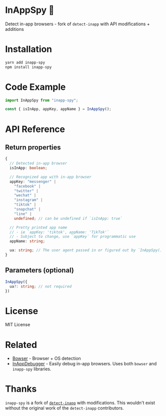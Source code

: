 # InAppSpy 🔎

Detect in-app browsers - fork of `detect-inapp` with API modifications + additions

# Installation

```sh
yarn add inapp-spy
npm install inapp-spy
```

# Code Example

```js
import InAppSpy from "inapp-spy";

const { isInApp, appKey, appName } = InAppSpy();
```

# API Reference

## Return properties

```ts
{
  // Detected in-app browser
  isInApp: boolean;

  // Recognized app with in-app browser
  appKey: "messenger" |
    "facebook" |
    "twitter" |
    "wechat" |
    "instagram" |
    "tiktok" |
    "snapchat" |
    "line" |
    undefined; // can be undefined if `isInApp: true`

  // Pretty printed app name
  // - ie `appKey: 'tiktok', appName: 'TikTok'`
  // - Subject to change, use `appKey` for programmatic use
  appName: string;

  ua: string; // The user agent passed in or figured out by `InAppSpy()` function
}
```

## Parameters (optional)

```ts
InAppSpy({
  ua?: string; // not required
})
```

# License

MIT License

# Related

- [Bowser](https://github.com/bowser-js/bowser) - Browser + OS detection
- [InAppDebugger](https://inappdebugger.com) - Easily debug in-app browsers. Uses both `bowser` and `inapp-spy` libraries.

# Thanks

`inapp-spy` is a fork of [`detect-inapp`](https://github.com/f2etw/detect-inapp) with modifications. This wouldn't exist without the original work of the `detect-inapp` contributors.
